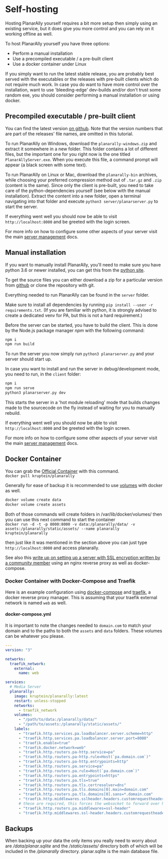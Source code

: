 # Self-hosting

Hosting PlanarAlly yourself requires a bit more setup then simply using an existing service, but it does give you more control and you can rely on it working offline as well.

To host PlanarAlly yourself you have three options:

-   Perform a manual installation
-   Use a precompiled executable / a pre-built client
-   Use a docker container under Linux

If you simply want to run the latest stable release, you are probably best served with the executables or the releases with pre-built clients which do not require much work.
In case you do want to have more control over the installation, want to use 'bleeding-edge' dev-builds and/or don't trust some random exe, you should consider performing a manual installation or using docker.

## Precompiled executable / pre-built client

You can find the latest version [on github](https://github.com/Kruptein/PlanarAlly/releases/).
Note that the version numbers that are part of the releases' file names, are omitted in this tutorial.

To run PlanarAlly on Windows, download the `planarally-windows.zip` and extract it somewhere in a new folder.
This folder contains a lot of different files, but the important one for you right now is the one titled `PlanarAllyServer.exe`.
When you execute this file, a command prompt will appear (a black screen with some text).

To run PlanarAlly on Linux or Mac, download the `planarally-bin` archives, while choosing your preferred compression method out of `.tar.gz` and `.zip` (content is the same).
Since only the client is pre-built, you need to take care of the python-dependencies yourself (see below with the manual installation).
Extract the content into a new folder, open a terminal navigating into that folder and execute `python3 server/planarserver.py` to start the server.

If everything went well you should now be able to visit `http://localhost:8000` and be greeted with the login screen.

For more info on how to configure some other aspects of your server visit the main [server management](/docs/server/management/) docs.

## Manual installation

If you want to manually install PlanarAlly, you'll need to make sure you have python 3.6 or newer installed, you can get this from the [python site](https://www.python.org/downloads/).

To get the source files you can either download a zip for a particular version from [github](https://github.com/Kruptein/PlanarAlly/releases/) or
clone the repository with git.

Everything needed to run PlanarAlly can be found in the `server` folder.

Make sure to install all dependencies by running `pip install --user -r requirements.txt`.
(If you are familiar with python, it is strongly advised to create a dedicated venv for PA, but this is not a hard requirement.)

Before the server can be started, you have to build the client.
This is done by the Node.js package manager *npm* with the following command:  
```bash
npm i
npm run build
```

To run the server you now simply run `python3 planarserver.py` and your server should start up.

In case you want to install and run the server in debug/development mode, you need to run, in the `client` folder:  
```bash
npm i
npm run serve
python3 planarserver.py dev
```

This starts the server in a 'hot module reloading' mode that builds changes made to the sourcecode on the fly instead of waiting for you to manually rebuild.

If everything went well you should now be able to visit `http://localhost:8000` and be greeted with the login screen.

For more info on how to configure some other aspects of your server visit the main [server management](/docs/server/management/) docs.

## Docker Container

You can grab the [Official Container](https://hub.docker.com/r/kruptein/planarally) with this command.  
`docker pull kruptein/planarally`

Generally for ease of backup it is recommended to use [volumes](https://docs.docker.com/storage/volumes/) with docker as well.  
```bash
docker volume create data
docker volume create assets
```
Both of those commands will create folders in /var/lib/docker/volumes/ then you can use this next command to start the container  
`docker run -d -t -p 8000:8000 -v data:/planarally/data/ -v assets:/planarally/static/assets/ --name planarally kruptein/planarally`

then just like it was mentioned in the section above you can just type `http://localhost:8000` and access planarally.

See also this [write up on setting up a server with SSL encryption written by a community member](https://github.com/edmael/selfhosted-planarally) using an nginx reverse proxy as well as docker-compose.

### Docker Container with Docker-Compose and Traefik

Here is an example configuration using [docker-compose](https://docs.docker.com/compose/) and 
[traefik](https://containo.us/traefik/), a docker reverse proxy manager. This is assuming that your
traefik external network is named ```web``` as well.

#### docker-compose.yml

It is important to note the changes needed to ```domain.com``` to match your domain and to the paths to both 
the ```assets``` and ```data``` folders. These volumes can be whatever you please. 

```yaml
---
version: "3"

networks:
  traefik_network:
    external:
      name: web

services:
  # Media Server
  planarally:
    image: kruptein/planarally:latest
    restart: unless-stopped
    networks:
      - traefik_network
    volumes:
      - "/path/to/data:/planarally/data/"
      - "/path/to/assets:/planarally/static/assets/"
    labels:
      - "traefik.http.services.pa.loadbalancer.server.scheme=http"
      - "traefik.http.services.pa.loadbalancer.server.port=8000"
      - "traefik.enable=true"
      - "traefik.docker.network=web"
      - "traefik.http.routers.pa-http.service=pa"
      - "traefik.http.routers.pa-http.rule=Host(`pa.domain.com`)"
      - "traefik.http.routers.pa-http.entrypoints=http"
      - "traefik.http.routers.pa.service=pa"
      - "traefik.http.routers.pa.rule=Host(`pa.domain.com`)"
      - "traefik.http.routers.pa.entrypoints=https"
      - "traefik.http.routers.pa.tls=true"
      - "traefik.http.routers.pa.tls.certresolver=dns"
      - "traefik.http.routers.pa.tls.domains[0].main=domain.com"
      - "traefik.http.routers.pa.tls.domains[0].sans=*.domain.com"
      - "traefik.http.middlewares.sslheader.headers.customrequestheaders.X-Forwarded-Proto=https"
      # these are required, this forces the websocket to forward over https
      - "traefik.http.routers.pa.middlewares=ssl-header"
      - "traefik.http.middlewares.ssl-header.headers.customrequestheaders.X-Forwarded-Proto=https"
```

## Backups

When backing up your data the only items you really need to worry about are _/data/planar.sqlite_ and the _/static/assets/_ directory both of which will be included in the _/planarally_ directory. planar.sqlite is the main database file.
